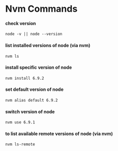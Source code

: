 


# Nvm Commands

#### check version
`node -v || node --version`

#### list installed versions of node (via nvm)
`nvm ls`

#### install specific version of node
`nvm install 6.9.2`

#### set default version of node
`nvm alias default 6.9.2`

#### switch version of node
`nvm use 6.9.1`

#### to list available remote versions of node (via nvm)
`nvm ls-remote`